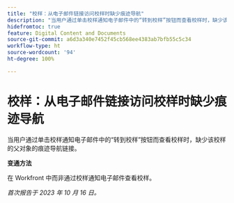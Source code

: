```yaml
---
title: "校样：从电子邮件链接访问校样时缺少痕迹导航"
description: "当用户通过单击校样通知电子邮件中的“转到校样”按钮而查看校样时，缺少该校样的父对象的痕迹导航链接。"
hidefromtoc: true
feature: Digital Content and Documents
source-git-commit: a6d3a340e7452f45cb568ee4383ab7bfb55c5c34
workflow-type: ht
source-wordcount: '94'
ht-degree: 100%

---
```



# 校样：从电子邮件链接访问校样时缺少痕迹导航

当用户通过单击校样通知电子邮件中的“转到校样”按钮而查看校样时，缺少该校样的父对象的痕迹导航链接。

**变通方法**

在 Workfront 中而非通过校样通知电子邮件查看校样。

_首次报告于 2023 年 10 月 16 日。_
